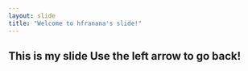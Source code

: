 ```yaml
---
layout: slide
title: "Welcome to hfranana's slide!"
---
```

This is my slide
Use the left arrow to go back!
---
